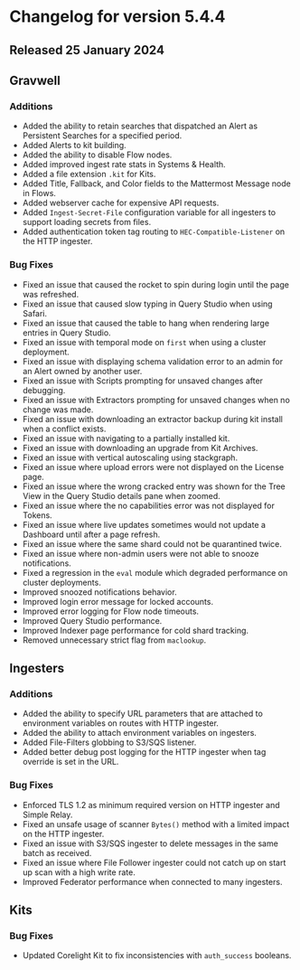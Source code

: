 # Changelog for version 5.4.4

## Released 25 January 2024

## Gravwell

### Additions

* Added the ability to retain searches that dispatched an Alert as Persistent Searches for a specified period.
* Added Alerts to kit building.
* Added the ability to disable Flow nodes.
* Added improved ingest rate stats in Systems & Health.
* Added a file extension `.kit` for Kits.
* Added Title, Fallback, and Color fields to the Mattermost Message node in Flows.
* Added webserver cache for expensive API requests.
* Added `Ingest-Secret-File` configuration variable for all ingesters to support loading secrets from files.
* Added authentication token tag routing to `HEC-Compatible-Listener` on the HTTP ingester.

### Bug Fixes

* Fixed an issue that caused the rocket to spin during login until the page was refreshed. 
* Fixed an issue that caused slow typing in Query Studio when using Safari.
* Fixed an issue that caused the table to hang when rendering large entries in Query Studio.
* Fixed an issue with temporal mode on `first` when using a cluster deployment.
* Fixed an issue with displaying schema validation error to an admin for an Alert owned by another user.
* Fixed an issue with Scripts prompting for unsaved changes after debugging.
* Fixed an issue with Extractors prompting for unsaved changes when no change was made.
* Fixed an issue with downloading an extractor backup during kit install when a conflict exists.
* Fixed an issue with navigating to a partially installed kit. 
* Fixed an issue with downloading an upgrade from Kit Archives.
* Fixed an issue with vertical autoscaling using stackgraph.
* Fixed an issue where upload errors were not displayed on the License page.
* Fixed an issue where the wrong cracked entry was shown for the Tree View in the Query Studio details pane when zoomed. 
* Fixed an issue where the no capabilities error was not displayed for Tokens.
* Fixed an issue where live updates sometimes would not update a Dashboard until after a page refresh.
* Fixed an issue where the same shard could not be quarantined twice.
* Fixed an issue where non-admin users were not able to snooze notifications.
* Fixed a regression in the `eval` module which degraded performance on cluster deployments.
* Improved snoozed notifications behavior.
* Improved login error message for locked accounts.
* Improved error logging for Flow node timeouts.
* Improved Query Studio performance.
* Improved Indexer page performance for cold shard tracking.
* Removed unnecessary strict flag from `maclookup`.

## Ingesters

### Additions

* Added the ability to specify URL parameters that are attached to environment variables on routes with HTTP ingester.
* Added the ability to attach environment variables on ingesters.
* Added File-Filters globbing to S3/SQS listener.
* Added better debug post logging for the HTTP ingester when tag override is set in the URL.

### Bug Fixes

* Enforced TLS 1.2 as minimum required version on HTTP ingester and Simple Relay.
* Fixed an unsafe usage of scanner `Bytes()` method with a limited impact on the HTTP ingester.
* Fixed an issue with S3/SQS ingester to delete messages in the same batch as received.
* Fixed an issue where File Follower ingester could not catch up on start up scan with a high write rate.
* Improved Federator performance when connected to many ingesters.

## Kits

### Bug Fixes

* Updated Corelight Kit to fix inconsistencies with `auth_success` booleans. 
